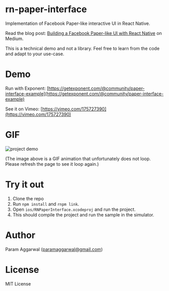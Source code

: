 # rn-paper-interface

Implementation of Facebook Paper-like interactive UI in React Native.

Read the blog post: [Building a Facebook Paper-like UI with React Native](https://medium.com/@paramaggarwal/building-a-facebook-paper-like-ui-with-react-native-4a753623d343#.1ou5i5ntm) on Medium.

This is a technical demo and not a library. Feel free to learn from the code and adapt to your use-case.

# Demo

Run with Exponent: [https://getexponent.com/@community/paper-interface-example](https://getexponent.com/@community/paper-interface-example)

See it on Vimeo: [https://vimeo.com/175727390](https://vimeo.com/175727390)

# GIF

![project demo](https://github.com/paramaggarwal/rn-paper-interface/raw/master/static/demo.gif)

(The image above is a GIF animation that unfortunately does not loop. Please refresh the page to see it loop again.)

# Try it out

1. Clone the repo
2. Run `npm install` and `rnpm link`.
3. Open `ios/RNPaperInterface.xcodeproj` and run the project.
4. This should compile the project and run the sample in the simulator.

# Author
Param Aggarwal (paramaggarwal@gmail.com)

# License
MIT License
